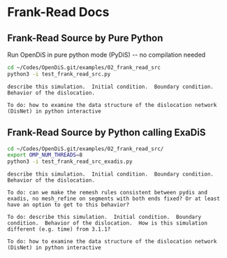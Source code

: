 # Frank-Read Docs

## Frank-Read Source by Pure Python
Run OpenDiS in pure python mode (PyDiS) -- no compilation needed

```bash
cd ~/Codes/OpenDiS.git/examples/02_frank_read_src
python3 -i test_frank_read_src.py
```

```{TODO}
describe this simulation.  Initial condition.  Boundary condition.  Behavior of the dislocation.

To do: how to examine the data structure of the dislocation network (DisNet) in python interactive
```

## Frank-Read Source by Python calling ExaDiS

```bash
cd ~/Codes/OpenDiS.git/examples/02_frank_read_src/
export OMP_NUM_THREADS=8
python3 -i test_frank_read_src_exadis.py
```
```{TODO}
describe this simulation.  Initial condition.  Boundary condition.  Behavior of the dislocation.

To do: can we make the remesh rules consistent between pydis and exadis, no mesh_refine on segments with both ends fixed? Or at least have an option to get to this behavior?

To do: describe this simulation.  Initial condition.  Boundary condition.  Behavior of the dislocation.  How is this simulation different (e.g. time) from 3.1.1?

To do: how to examine the data structure of the dislocation network (DisNet) in python interactive


```
